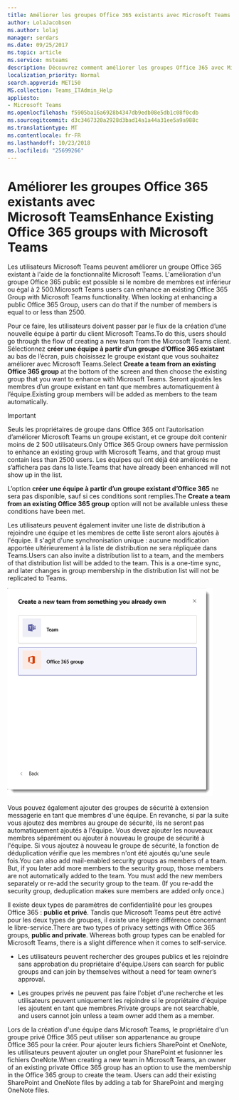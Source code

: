 ```yaml
---
title: Améliorer les groupes Office 365 existants avec Microsoft Teams
author: LolaJacobsen
ms.author: lolaj
manager: serdars
ms.date: 09/25/2017
ms.topic: article
ms.service: msteams
description: Découvrez comment améliorer les groupes Office 365 avec Microsoft Teams en invitant une liste de distribution à rejoindre une équipe, en ajoutant des groupes de sécurité à extension messagerie, etc.
localization_priority: Normal
search.appverid: MET150
MS.collection: Teams_ITAdmin_Help
appliesto:
- Microsoft Teams
ms.openlocfilehash: f5905ba16a6928b4347db9edb08e5db1c08f0cdb
ms.sourcegitcommit: d3c3467320a2928d3bad14a1a44a31ee5a9a988c
ms.translationtype: MT
ms.contentlocale: fr-FR
ms.lasthandoff: 10/23/2018
ms.locfileid: "25699266"
---
```

<a name="enhance-existing-office-365-groups-with-microsoft-teams"></a><span data-ttu-id="c6724-103">Améliorer les groupes Office 365 existants avec Microsoft Teams</span><span class="sxs-lookup"><span data-stu-id="c6724-103">Enhance Existing Office 365 groups with Microsoft Teams</span></span>
=======================================================

<span data-ttu-id="c6724-p101">Les utilisateurs Microsoft Teams peuvent améliorer un groupe Office 365 existant à l'aide de la fonctionnalité Microsoft Teams. L'amélioration d'un groupe Office 365 public est possible si le nombre de membres est inférieur ou égal à 2 500.</span><span class="sxs-lookup"><span data-stu-id="c6724-p101">Microsoft Teams users can enhance an existing Office 365 Group with Microsoft Teams functionality. When looking at enhancing a public Office 365 Group, users can do that if the number of members is equal to or less than 2500.</span></span>

<span data-ttu-id="c6724-106">Pour ce faire, les utilisateurs doivent passer par le flux de la création d’une nouvelle équipe à partir du client Microsoft Teams.</span><span class="sxs-lookup"><span data-stu-id="c6724-106">To do this, users should go through the flow of creating a new team from the Microsoft Teams client.</span></span> <span data-ttu-id="c6724-107">Sélectionnez **créer une équipe à partir d’un groupe d’Office 365 existant** au bas de l’écran, puis choisissez le groupe existant que vous souhaitez améliorer avec Microsoft Teams.</span><span class="sxs-lookup"><span data-stu-id="c6724-107">Select **Create a team from an existing Office 365 group** at the bottom of the screen and then choose the existing group that you want to enhance with Microsoft Teams.</span></span> <span data-ttu-id="c6724-108">Seront ajoutés les membres d’un groupe existant en tant que membres automatiquement à l’équipe.</span><span class="sxs-lookup"><span data-stu-id="c6724-108">Existing group members will be added as members to the team automatically.</span></span>

> [!IMPORTANT]
> <span data-ttu-id="c6724-109">Seuls les propriétaires de groupe dans Office 365 ont l’autorisation d’améliorer Microsoft Teams un groupe existant, et ce groupe doit contenir moins de 2 500 utilisateurs.</span><span class="sxs-lookup"><span data-stu-id="c6724-109">Only Office 365 Group owners have permission to enhance an existing group  with Microsoft Teams, and that group must contain less than 2500 users.</span></span> <span data-ttu-id="c6724-110">Les équipes qui ont déjà été améliorés ne s’affichera pas dans la liste.</span><span class="sxs-lookup"><span data-stu-id="c6724-110">Teams that have already been enhanced will not show up in the list.</span></span>
>
><span data-ttu-id="c6724-111">L’option **créer une équipe à partir d’un groupe existant d’Office 365** ne sera pas disponible, sauf si ces conditions sont remplies.</span><span class="sxs-lookup"><span data-stu-id="c6724-111">The **Create a team from an existing Office 365 group** option will not be available unless these conditions have been met.</span></span>


<span data-ttu-id="c6724-p104">Les utilisateurs peuvent également inviter une liste de distribution à rejoindre une équipe et les membres de cette liste seront alors ajoutés à l'équipe. Il s'agit d'une synchronisation unique : aucune modification apportée ultérieurement à la liste de distribution ne sera répliquée dans Teams.</span><span class="sxs-lookup"><span data-stu-id="c6724-p104">Users can also invite a distribution list to a team, and the members of that distribution list will be added to the team. This is a one-time sync, and later changes in group membership in the distribution list will not be replicated to Teams.</span></span> 

![Captures d'écran d'une séquence présentant l'invitation d'une liste de distribution et de ses membres à une équipe.](media/Enhance_Existing_Office_365_groups_with_Microsoft_Teams_image2.png)

<span data-ttu-id="c6724-p105">Vous pouvez également ajouter des groupes de sécurité à extension messagerie en tant que membres d'une équipe. En revanche, si par la suite vous ajoutez des membres au groupe de sécurité, ils ne seront pas automatiquement ajoutés à l'équipe. Vous devez ajouter les nouveaux membres séparément ou ajouter à nouveau le groupe de sécurité à l'équipe. Si vous ajoutez à nouveau le groupe de sécurité, la fonction de déduplication vérifie que les membres n'ont été ajoutés qu'une seule fois.</span><span class="sxs-lookup"><span data-stu-id="c6724-p105">You can also add mail-enabled security groups as members of a team. But, if you later add more members to the security group, those members are not automatically added to the team. You must add the new members separately or re-add the security group to the team. (If you re-add the security group, deduplication makes sure members are added only once.)</span></span>

<span data-ttu-id="c6724-p106">Il existe deux types de paramètres de confidentialité pour les groupes Office 365 : **public et privé**. Tandis que Microsoft Teams peut être activé pour les deux types de groupes, il existe une légère différence concernant le libre-service.</span><span class="sxs-lookup"><span data-stu-id="c6724-p106">There are two types of privacy settings with Office 365 groups, **public and private**. Whereas both group types can be enabled for Microsoft Teams, there is a slight difference when it comes to self-service.</span></span>

-   <span data-ttu-id="c6724-121">Les utilisateurs peuvent rechercher des groupes publics et les rejoindre sans approbation du propriétaire d'équipe.</span><span class="sxs-lookup"><span data-stu-id="c6724-121">Users can search for public groups and can join by themselves without a need for team owner’s approval.</span></span>

-   <span data-ttu-id="c6724-122">Les groupes privés ne peuvent pas faire l'objet d'une recherche et les utilisateurs peuvent uniquement les rejoindre si le propriétaire d'équipe les ajoutent en tant que membres.</span><span class="sxs-lookup"><span data-stu-id="c6724-122">Private groups are not searchable, and users cannot join unless a team owner add them as a member.</span></span>

<span data-ttu-id="c6724-p107">Lors de la création d'une équipe dans Microsoft Teams, le propriétaire d'un groupe privé Office 365 peut utiliser son appartenance au groupe Office 365 pour la créer. Pour ajouter leurs fichiers SharePoint et OneNote, les utilisateurs peuvent ajouter un onglet pour SharePoint et fusionner les fichiers OneNote.</span><span class="sxs-lookup"><span data-stu-id="c6724-p107">When creating a new team in Microsoft Teams, an owner of an existing private Office 365 group has an option to use the membership in the Office 365 group to create the team. Users can add their existing SharePoint and OneNote files by adding a tab for SharePoint and merging OneNote files.</span></span>
